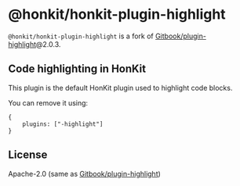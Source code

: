 # @honkit/honkit-plugin-highlight

`@honkit/honkit-plugin-highlight` is a fork of [Gitbook/plugin-highlight]@2.0.3.

## Code highlighting in HonKit

This plugin is the default HonKit plugin used to highlight code blocks.

You can remove it using:

```
{
    plugins: ["-highlight"]
}
```

## License

Apache-2.0 (same as [Gitbook/plugin-highlight])

[Gitbook/plugin-highlight]: https://github.com/GitbookIO/plugin-highlight

